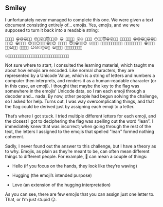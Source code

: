## Smiley
I unfortunately never managed to complete this one. We were given a text document consisting entirely of... emojis. Yes, emojis, and we were supposed to turn it back into a readable string:

    🤣😅😇😉 😁😅😀🥰🤣 😚🥰😜🤗😇🤑🤫😉 😀 🫡😇😉🤣 😜🤐 🤣😅🤫 😶😮‍💨😇😁😜🤑🤫 🤫🤥😜🤤😇 😁😅😀🥰😀😁🤣🤫🥰😉 😀😮‍💨🤑 😉🤫🤕😶🤫😮‍💨😁🤫😉 🤮😇🤣😅 😇🤥😀🥶🤫😉 🤐🥰😜🤥 🤑😇🤐🤐🤫🥰🤫😮‍💨🤣 🤗🤫😮‍💨🤑😜🥰😉 😁🫡🤑🥰 😮‍💨😀🤥🤫 🤑😀🤣🤫 😉😜😶🥰😁🤫 😀😮‍💨🤑 🤯🤫🥳🤮😜🥰🤑😉
    
    🤐🫡😀🥶🥸😉🤥😇🫡🤫😎🤥😜🥰🤫😎😉🤥😇🫡🤫😎🤠😇🥶🥶🤫🥰🧐

Not sure where to start, I consulted the learning material, which taught me about how emojis are encoded. Like normal characters, they are represented by a Unicode Value, which is a string of letters and numbers a computer then interprets, and renders it as a human-readable character (or in this case, an emoji). I thought that maybe the key to the flag was somewhere in the emojis' Unicode data, so I ran each emoji through a decoder and… nada. By now, other people had begun solving the challenge, so I asked for help. Turns out, I was way overcomplicating things, and that the flag could be derived just by assigning each emoji to a letter. 

That’s where I got stuck. I tried multiple different letters for each emoji, and the closest I got to deciphering the flag was spelling out the word “lean”. I immediately knew that was incorrect; when going through the rest of the text, the letters I assigned to the emojis that spelled "lean" formed nothing coherent.

 Sadly, I never found out the answer to this challenge, but I have a theory as to why. Emojis, as plain as they’re meant to be, can often mean different things to different people. For example, 🤗 can mean a couple of things:
    

-   Hello (if you focus on the hands, they look like they’re waving)
    
-   Hugging (the emoji’s intended purpose)
    
-   Love (an extension of the hugging interpretation)
    
As you can see, there are few emojis that you can assign just one letter to. That, or I’m just stupid 😛.
